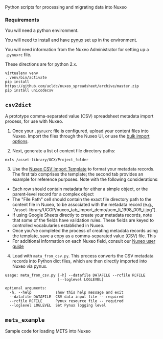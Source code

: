 Python scripts for processing and migrating data into Nuxeo

### Requirements

You will need a python environment.

You will need to install and have <a href="https://github.com/ucldc/pynux">pynux</a> set up in the environment.

You will need information from the Nuxeo Administrator for setting up a `.pynuxrc` file.

These directions are for python 2.x.

```
virtualenv venv
. venv/bin/activate
pip install https://github.com/ucldc/nuxeo_spreadsheet/archive/master.zip
pip install unicodecsv
```

## `csv2dict`
A prototype comma-separated value (CSV) spreadsheet metadata import process, for use with Nuxeo.

1) Once your `.pynuxrc` file is configured, upload your content files into Nuxeo.  Import the files through the Nuxeo UI, or use the <a href="https://registry.cdlib.org/documentation/docs/dams/bulk-import/">bulk import options</a>.

2) Next, generate a list of content file directory paths:
```
nxls /asset-library/UCX/Project_folder
```

3) Use the <a href="https://docs.google.com/spreadsheets/d/1JFiLA2eE6O2KDtSl3nHGpNU7zGP8Sk4p60GqOZtnUoM/edit#gid=0">Nuxeo CSV Import Template</a> to format your metadata records. The first tab comprises the template; the second tab provides an example for reference purposes.  Note with the following considerations:

* Each row should contain metadata for either a simple object, or the parent-level record for a complex object
* The "File Path" cell should contain the exact file directory path to the content file in Nuxeo, to be associated with the metadata record (e.g., "/asset-library/UCOP/nuxeo_tab_import_demo/ucm_li_1998_009_i.jpg").
* If using Google Sheets directly to create your metadata records, note that some of the fields have validation rules.  These fields are keyed to controlled vocabularies established in Nuxeo.
* Once you've completed the process of creating metadata records using the template, save a copy as a comma-separated value (CSV) file. This 
* For additional information on each Nuxeo field, consult our <a href="https://registry.cdlib.org/documentation/docs/dams/metadata-model/">Nuxeo user guide</a>

4) Load with `meta_from_csv.py`. This process converts the CSV metadata records into Python dict files, which are then directly imported into Nuxeo via pynux.

```
usage: meta_from_csv.py [-h] --datafile DATAFILE --rcfile RCFILE
                        [--loglevel LOGLEVEL]

optional arguments:
  -h, --help           show this help message and exit
  --datafile DATAFILE  CSV data input file -- required
  --rcfile RCFILE      Pynux resource file -- required
  --loglevel LOGLEVEL  Set Pynux logging level
```


## `mets_example`
Sample code for loading METS into Nuxeo
